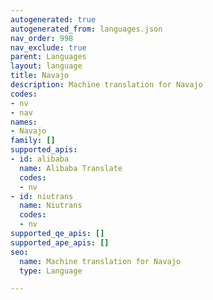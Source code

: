 ```yaml
---
autogenerated: true
autogenerated_from: languages.json
nav_order: 998
nav_exclude: true
parent: Languages
layout: language
title: Navajo
description: Machine translation for Navajo
codes:
- nv
- nav
names:
- Navajo
family: []
supported_apis:
- id: alibaba
  name: Alibaba Translate
  codes:
  - nv
- id: niutrans
  name: Niutrans
  codes:
  - nv
supported_qe_apis: []
supported_ape_apis: []
seo:
  name: Machine translation for Navajo
  type: Language

---
```


